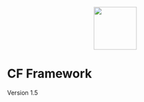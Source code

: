 <p align="center"><a href="https://laravel.com" target="_blank"><img src="http://cresenity.com/application/crweb/default/media/img/favico.png" width="100"></a></p>

# CF Framework
Version 1.5
